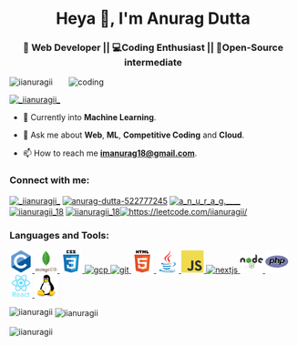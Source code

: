 
<h1 align="center">Heya 👋, I'm Anurag Dutta</h1>
<h3 align="center">👀 Web Developer || 💻Coding Enthusiast || 🌱Open-Source intermediate </h3>
<img align="right" alt="coding" width="400" src="https://i.pinimg.com/originals/e4/26/70/e426702edf874b181aced1e2fa5c6cde.gif">

<p align="left"> <img src="https://komarev.com/ghpvc/?username=iianuragii&label=Profile%20views&color=0e75b6&style=flat" alt="iianuragii" /> </p>



<p align="left"> <a href="https://twitter.com/_iianuragii_" target="blank"><img src="https://img.shields.io/twitter/follow/_iianuragii_?logo=twitter&style=for-the-badge" alt="_iianuragii_" /></a> </p>

- 🌱 Currently into **Machine Learning**.

- 💬 Ask me about **Web**, **ML**, **Competitive Coding** and **Cloud**.

- 📫 How to reach me **imanurag18@gmail.com**.

<h3 align="left">Connect with me:</h3>
<p align="left">
<a href="https://twitter.com/_iianuragii_" target="blank"><img align="center" src="https://raw.githubusercontent.com/rahuldkjain/github-profile-readme-generator/master/src/images/icons/Social/twitter.svg" alt="_iianuragii_" height="30" width="40" /></a>
<a href="https://linkedin.com/in/anurag-dutta-522777245" target="blank"><img align="center" src="https://raw.githubusercontent.com/rahuldkjain/github-profile-readme-generator/master/src/images/icons/Social/linked-in-alt.svg" alt="anurag-dutta-522777245" height="30" width="40" /></a>
<a href="https://instagram.com/a_n_u_r_a_g.____" target="blank"><img align="center" src="https://raw.githubusercontent.com/rahuldkjain/github-profile-readme-generator/master/src/images/icons/Social/instagram.svg" alt="a_n_u_r_a_g.____" height="30" width="40" /></a>
<a href="https://www.codechef.com/users/iianuragii_18" target="blank"><img align="center" src="https://cdn.jsdelivr.net/npm/simple-icons@3.1.0/icons/codechef.svg" alt="iianuragii_18" height="30" width="40" /></a>
<a href="https://auth.geeksforgeeks.org/user/imanurvfrb/practice" target="blank"><img align="center" src="https://cdn.jsdelivr.net/npm/simple-icons@3.1.0/icons/geeksforgeeks.svg" alt="iianuragii_18" height="30" width="40"  /></a><a href="https://leetcode.com/iianuragii/" target="blank"><img align="center" src="https://raw.githubusercontent.com/rahuldkjain/github-profile-readme-generator/master/src/images/icons/Social/leet-code.svg" alt="https://leetcode.com/iianuragii/" height="30" width="40" /></a>
</p>

<h3 align="left">Languages and Tools:</h3>
<a href="https://www.cprogramming.com/" target="_blank" rel="noreferrer"> <img src="https://raw.githubusercontent.com/devicons/devicon/master/icons/c/c-original.svg" alt="c" width="40" height="40"/> </a> <a href="https://www.mongodb.com/" target="_blank" rel="noreferrer"> <img src="https://raw.githubusercontent.com/devicons/devicon/master/icons/mongodb/mongodb-original-wordmark.svg" alt="mongodb" width="40" height="40"/> </a><a href="https://www.w3schools.com/css/" target="_blank" rel="noreferrer"> <img src="https://raw.githubusercontent.com/devicons/devicon/master/icons/css3/css3-original-wordmark.svg" alt="css3" width="40" height="40"/> </a> <a href="https://cloud.google.com" target="_blank" rel="noreferrer"> <img src="https://www.vectorlogo.zone/logos/google_cloud/google_cloud-icon.svg" alt="gcp" width="40" height="40"/> </a> <a href="https://git-scm.com/" target="_blank" rel="noreferrer"> <img src="https://www.vectorlogo.zone/logos/git-scm/git-scm-icon.svg" alt="git" width="40" height="40"/> </a> <a href="https://www.w3.org/html/" target="_blank" rel="noreferrer"> <img src="https://raw.githubusercontent.com/devicons/devicon/master/icons/html5/html5-original-wordmark.svg" alt="html5" width="40" height="40"/> </a> <a href="https://www.java.com" target="_blank" rel="noreferrer"> <img src="https://raw.githubusercontent.com/devicons/devicon/master/icons/java/java-original.svg" alt="java" width="40" height="40"/> </a> <a href="https://developer.mozilla.org/en-US/docs/Web/JavaScript" target="_blank" rel="noreferrer"> <img src="https://raw.githubusercontent.com/devicons/devicon/master/icons/javascript/javascript-original.svg" alt="javascript" width="40" height="40"/> </a> <a href="https://nextjs.org/" target="_blank" rel="noreferrer"> <img src="https://cdn.worldvectorlogo.com/logos/nextjs-2.svg" alt="nextjs" width="40" height="40"/> </a> <a href="https://nodejs.org" target="_blank" rel="noreferrer"> <img src="https://raw.githubusercontent.com/devicons/devicon/master/icons/nodejs/nodejs-original-wordmark.svg" alt="nodejs" width="40" height="40"/> </a><a href="https://www.php.net" target="_blank" rel="noreferrer"> <img src="https://raw.githubusercontent.com/devicons/devicon/master/icons/php/php-original.svg" alt="php" width="40" height="40"/> </a> <a href="https://reactjs.org/" rel="nofollow"> <img src="https://raw.githubusercontent.com/devicons/devicon/master/icons/react/react-original-wordmark.svg" alt="react" width="40" height="40" style="max-width: 100%;"> </a>  <a href="https://www.linux.org/" target="_blank" rel="noreferrer"> <img src="https://raw.githubusercontent.com/devicons/devicon/master/icons/linux/linux-original.svg" alt="linux" width="40" height="40"/> </a>  </p>

<p><img align="left" src="https://github-readme-stats.vercel.app/api/top-langs?username=iianuragii&show_icons=true&locale=en&layout=compact" alt="iianuragii" /></p>

<p>&nbsp;<img align="center" src="https://github-readme-stats.vercel.app/api?username=iianuragii&show_icons=true&locale=en" alt="iianuragii" /></p>

<p><img align="center" src="https://github-readme-streak-stats.herokuapp.com/?user=iianuragii&" alt="iianuragii" /></p>
